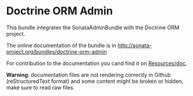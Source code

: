 Doctrine ORM Admin
==================

This bundle integrates the SonataAdminBundle with the Doctrine ORM project.

The online documentation of the bundle is in http://sonata-project.org/bundles/doctrine-orm-admin

For contribution to the documentation you cand find it on [Resources/doc](https://github.com/sonata-project/SonataDoctrineORMAdminBundle/tree/master/Resources/doc).

**Warning**: documentation files are not rendering correctly in Github (reStructuredText format)
and some content might be broken or hidden, make sure to read raw files.

